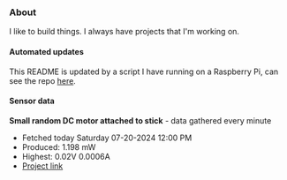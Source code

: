 ### About
I like to build things. I always have projects that I'm working on.

#### Automated updates
This README is updated by a script I have running on a Raspberry Pi, can see the repo [here](https://github.com/jdc-cunningham/raspi-git-repo-updater).

#### Sensor data


**Small random DC motor attached to stick** - data gathered every minute
- Fetched today Saturday 07-20-2024 12:00 PM
- Produced: 1.198 mW
- Highest: 0.02V 0.0006A
- [Project link](https://github.com/jdc-cunningham/turbine-raspi)